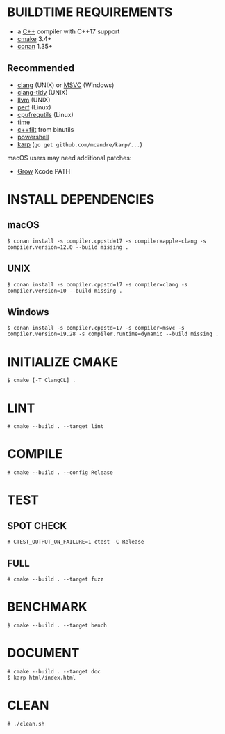 # BUILDTIME REQUIREMENTS

* a [C++](https://www.cplusplus.com/) compiler with C++17 support
* [cmake](https://cmake.org/) 3.4+
* [conan](https://conan.io/) 1.35+

## Recommended

* [clang](https://clang.llvm.org/) (UNIX) or [MSVC](https://gist.github.com/mcandre/5ceb67ad44f6b974d33bcddedcb16e89) (Windows)
* [clang-tidy](https://clang.llvm.org/extra/clang-tidy/) (UNIX)
* [llvm](https://llvm.org/) (UNIX)
* [perf](https://perf.wiki.kernel.org/index.php/Main_Page) (Linux)
* [cpufrequtils](https://linux.die.net/man/1/cpufreq-set) (Linux)
* [time](https://linux.die.net/man/1/time)
* [c++filt](https://linux.die.net/man/1/c++filt) from binutils
* [powershell](https://docs.microsoft.com/en-us/powershell/)
* [karp](https://github.com/mcandre/karp) (`go get github.com/mcandre/karp/...`)

macOS users may need additional patches:

* [Grow](https://github.com/mcandre/dotfiles/blob/master/.profile.d/xcode.sh) Xcode PATH

# INSTALL DEPENDENCIES

## macOS

```console
$ conan install -s compiler.cppstd=17 -s compiler=apple-clang -s compiler.version=12.0 --build missing .
```

## UNIX

```console
$ conan install -s compiler.cppstd=17 -s compiler=clang -s compiler.version=10 --build missing .
```

## Windows

```console
$ conan install -s compiler.cppstd=17 -s compiler=msvc -s compiler.version=19.28 -s compiler.runtime=dynamic --build missing .
```

# INITIALIZE CMAKE

```console
$ cmake [-T ClangCL] .
```

# LINT

```console
# cmake --build . --target lint
```

# COMPILE

```console
# cmake --build . --config Release
```

# TEST

## SPOT CHECK

```console
# CTEST_OUTPUT_ON_FAILURE=1 ctest -C Release
```

## FULL

```console
# cmake --build . --target fuzz
```

# BENCHMARK

```console
$ cmake --build . --target bench
```

# DOCUMENT

```console
# cmake --build . --target doc
$ karp html/index.html
```

# CLEAN

```console
# ./clean.sh
```
